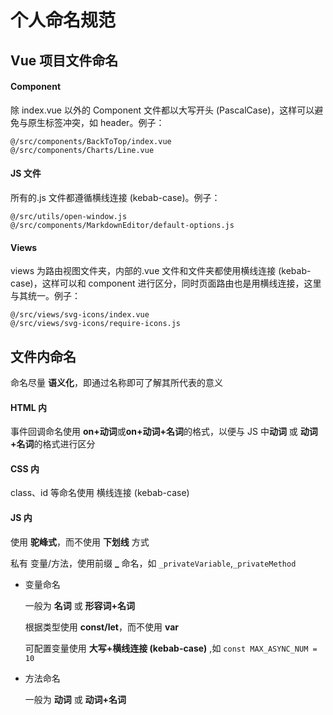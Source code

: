 # 个人命名规范

## Vue 项目文件命名

#### Component

除 index.vue 以外的 Component 文件都以大写开头 (PascalCase)，这样可以避免与原生标签冲突，如 header。例子：

```
@/src/components/BackToTop/index.vue
@/src/components/Charts/Line.vue
```

#### JS 文件

所有的.js 文件都遵循横线连接 (kebab-case)。例子：

```
@/src/utils/open-window.js
@/src/components/MarkdownEditor/default-options.js
```

#### Views

views 为路由视图文件夹，内部的.vue 文件和文件夹都使用横线连接 (kebab-case)，这样可以和 component 进行区分，同时页面路由也是用横线连接，这里与其统一。例子：

```
@/src/views/svg-icons/index.vue
@/src/views/svg-icons/require-icons.js
```

## 文件内命名

命名尽量 **语义化**，即通过名称即可了解其所代表的意义

#### HTML 内

事件回调命名使用 **on+动词**或**on+动词+名词**的格式，以便与 JS 中**动词** 或 **动词+名词**的格式进行区分

#### CSS 内

class、id 等命名使用 横线连接 (kebab-case)

#### JS 内

使用 **驼峰式**，而不使用 **下划线** 方式

私有 变量/方法，使用前缀 **\_** 命名，如 `_privateVariable`,`_privateMethod`

- 变量命名

  一般为 **名词** 或 **形容词+名词**

  根据类型使用 **const/let**，而不使用 **var**

  可配置变量使用 **大写+横线连接 (kebab-case)** ,如 `const MAX_ASYNC_NUM = 10`

- 方法命名

  一般为 **动词** 或 **动词+名词**
